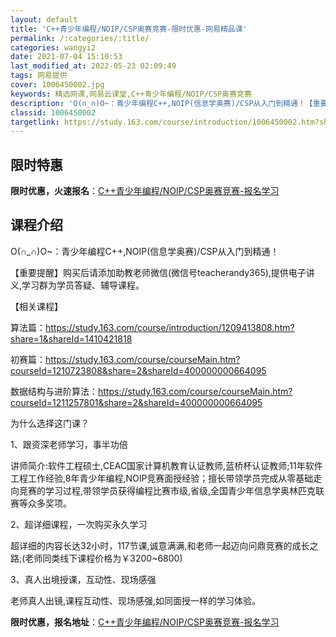 ```yaml
---
layout: default
title: 'C++青少年编程/NOIP/CSP奥赛竞赛-限时优惠-网易精品课'
permalink: /:categories/:title/
categories: wangyi2
date: 2021-07-04 15:10:53
last_modified_at: 2022-05-23 02:09:49
tags: 网易提供
cover: 1006450002.jpg
keywords: 精选网课,网易云课堂,C++青少年编程/NOIP/CSP奥赛竞赛
description: 'O(∩_∩)O~：青少年编程C++,NOIP(信息学奥赛)/CSP从入门到精通！【重要提醒】购买后请添加助教老师微信(微'
classid: 1006450002
targetlink: https://study.163.com/course/introduction/1006450002.htm?share=1&shareId=1025206652&utm_campaign=share&utm_medium=iphoneShare&utm_source=&utm_u=1025206652
---
```


## 限时特惠

**限时优惠，火速报名**：[C++青少年编程/NOIP/CSP奥赛竞赛-报名学习](https://study.163.com/course/introduction/1006450002.htm?share=1&shareId=1025206652&utm_campaign=share&utm_medium=iphoneShare&utm_source=&utm_u=1025206652)

## 课程介绍

O(∩_∩)O~：青少年编程C++,NOIP(信息学奥赛)/CSP从入门到精通！

【重要提醒】购买后请添加助教老师微信(微信号teacherandy365),提供电子讲义,学习群为学员答疑、辅导课程。

【相关课程】

算法篇：https://study.163.com/course/introduction/1209413808.htm?share=1&shareId=1410421818

初赛篇：https://study.163.com/course/courseMain.htm?courseId=1210723808&share=2&shareId=400000000664095

数据结构与进阶算法：https://study.163.com/course/courseMain.htm?courseId=1211257801&share=2&shareId=400000000664095



为什么选择这门课？

1、跟资深老师学习，事半功倍

讲师简介:软件工程硕士,CEAC国家计算机教育认证教师,蓝桥杯认证教师;11年软件工程工作经验,8年青少年编程,NOIP竞赛面授经验；擅长带领学员完成从零基础走向竞赛的学习过程,带领学员获得编程比赛市级,省级,全国青少年信息学奥林匹克联赛等众多奖项。

2、超详细课程，一次购买永久学习

超详细的内容长达32小时，117节课,诚意满满,和老师一起迈向问鼎竞赛的成长之路;(老师同类线下课程价格为￥3200~6800)

3、真人出境授课，互动性、现场感强

老师真人出镜,课程互动性、现场感强,如同面授一样的学习体验。

**限时优惠，报名地址**：[C++青少年编程/NOIP/CSP奥赛竞赛-报名学习](https://study.163.com/course/introduction/1006450002.htm?share=1&shareId=1025206652&utm_campaign=share&utm_medium=iphoneShare&utm_source=&utm_u=1025206652)

